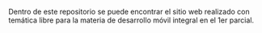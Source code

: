 Dentro de este repositorio se puede encontrar el sitio web realizado con temática libre para la materia de desarrollo móvil integral en el 1er parcial.
